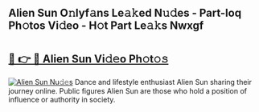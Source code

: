 ## Alien Sun O𝚗lyf𝚊ns Le𝚊𝚔ed N𝚞𝚍es - Part-loq Ph𝚘tos Vi𝚍eo - H𝚘t Part Le𝚊𝚔s Nwxgf

# <h2><a href="http://hf0ztc.feru.top/?c=Alien+Sun">🔗 👉 🔴 Alien Sun Vi𝚍𝚎o Ph𝚘t𝚘𝚜</a></h2>

[![Alien Sun Nu𝚍𝚎s](https://i.imgur.com/0TWrTi3.gif)](http://hf0ztc.feru.top/?c=Alien+Sun)
Dance and lifestyle enthusiast Alien Sun sharing their journey online. Public figures Alien Sun are those who hold a position of influence or authority in society. 
